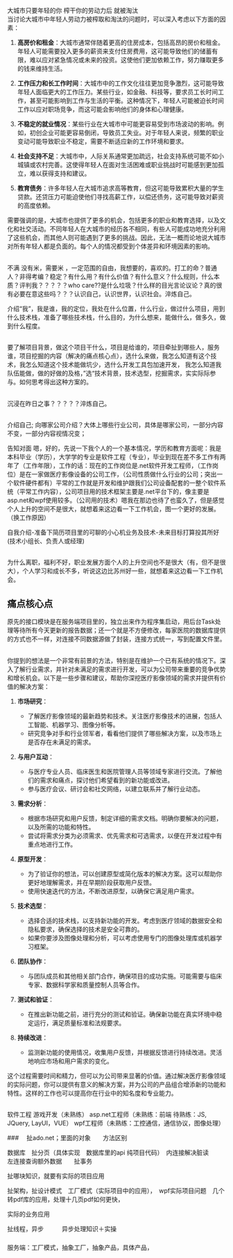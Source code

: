 ## 
大城市只要年轻的你   榨干你的劳动力后   就被淘汰   
当讨论大城市中年轻人劳动力被榨取和淘汰的问题时，可以深入考虑以下方面的因素：

1. **高房价和租金**：大城市通常伴随着更高的住房成本，包括高昂的房价和租金。年轻人可能需要投入更多的薪资来支付住房费用，这可能导致他们的储蓄有限，难以应对紧急情况或未来的投资。这使他们更加依赖工作，努力赚取更多的钱来维持生活。

2. **工作压力和长工作时间**：大城市中的工作文化往往更加竞争激烈，这可能导致年轻人面临更大的工作压力。某些行业，如金融、科技等，要求员工长时间工作，甚至可能影响到工作与生活的平衡。这种情况下，年轻人可能被迫长时间工作以应对职场竞争，而这可能会影响他们的身体和心理健康。

3. **不稳定的就业情况**：某些行业在大城市中可能更容易受到市场波动的影响。例如，初创企业可能更容易倒闭，导致员工失业。对于年轻人来说，频繁的职业变动可能导致职业不稳定，需要不断适应新的工作环境和要求。

4. **社会支持不足**：大城市中，人际关系通常更加疏远，社会支持系统可能不如小城镇或农村完善。这使得年轻人在面对生活困难或职业挑战时可能感到更加孤立，难以获得支持和建议。

5. **教育债务**：许多年轻人在大城市追求高等教育，但这可能导致累积大量的学生贷款。还贷压力可能迫使他们寻找高薪工作，以偿还债务，这可能导致对薪资的高度依赖。

需要强调的是，大城市也提供了更多的机会，包括更多的职业和教育选择，以及文化和社交活动。不同年轻人在大城市的经历各不相同，有些人可能成功地充分利用了这些机会，而其他人则可能遇到了更多的挑战。因此，无法一概而论地说大城市对所有年轻人都是负面的。每个人的情况都受到个体差异和环境因素的影响。



## 
不满
没有米，需要米 ，一定范围的自由，我想要的，喜欢的。打工的命？普通人？非得考编？稳定？有什么用？有什么价值？有什么意义？什么规则，什么本质？评判我？？？？？who care??是什么垃圾？什么样的目光言论议论？真的很有必要在意这些吗？？？认识自己，认识世界，认识社会。淬炼自己。

介绍“我”，我是谁，我的定位，我处在什么位置，什么行业，做过什么项目，用到什么技术栈，准备了哪些技术栈，什么目的，为什么想来，能做什么，做多久，做到什么程度。

##
要了解项目背景，做这个项目干什么，项目是给谁的，项目牵扯到哪些人，服务谁，项目挖掘的内容（解决的痛点核心点），选什么来做，我怎么知道有这个技术，我怎么知道这个技术能做坑少，选什么开发工具包加速开发，
我怎么知道我队伍能做，做的好做的及格，”选“技术背景，技术选型，挖掘需求，实实际际参与。如何思考得出这种方案的。

## 
沉浸在昨日之事？？？？？淬炼自己。

##
介绍自己; 向哪家公司介绍？大体上哪些行业公司，具体是哪家公司，一部分内容不变，一部分内容视情况变；

告知对面  嗯，好的，先说一下我个人的一个基本情况，学历和教育方面呢：我是本科毕业（学历），大学学的专业是软件工程（专业），毕业到现在差不多工作有两年了（工作年限），工作的话：现在的工作岗位是.net软件开发工程师，（工作岗位）是在一家做医疗影像设备的公司工作，（公司性质做什么行业的公司；突出一个软件硬件都有）平常的工作就是开发和维护跟我们公司设备配套的一整个软件系统（平常工作内容），公司项目用的技术框架主要是.net平台下的，像主要是asp.net和wpf使用较多。（公司用的技术）嗯我在那边也待了也蛮久了，但是感觉个人上升的空间不是很大，就想着来这边看一下工作机会，图一个更好的发展。（换工作原因）

自我介绍-准备下简历项目里的可聊的小心机业务及技术-未来目标打算投其所好(技术小组长、负责人或经理)

## 
为什么离职，福利不好，职业发展方面个人的上升空间也不是很大（有，但不是很大），个人学习和成长不多，听说这边比苏州好一些，就想着来这边看一下工作机会。

## 痛点核心点
原先的接口模块是在服务端项目里的，独立出来作为程序集启动，用后台Task处理等待所有今天更新的报告数据；还一个就是不方便修改，每家医院的数据库提供的方式也不一样，对连接不同数据源做了封装，连接方式统一，写到配置文件里。
## 
你提到的想法是一个非常有前景的方法，特别是在维护一个已有系统的情况下。深入了解行业需求，并针对未满足的需求进行开发，可以为公司带来重要的竞争优势和增长机会。以下是一些步骤和建议，帮助你深挖医疗影像领域的需求并提供有价值的解决方案：

1. **市场研究**：
   - 了解医疗影像领域的最新趋势和技术。关注医疗影像技术的进展，包括人工智能、机器学习、图像分析等。
   - 研究竞争对手和行业领军者，看看他们提供了哪些解决方案，以及市场上是否存在未满足的需求。

2. **与用户互动**：
   - 与医疗专业人员、临床医生和医院管理人员等领域专家进行交流。了解他们的需求和痛点，探讨他们希望看到的新功能或改进。
   - 参与医疗会议、研讨会和社交网络，以建立联系并了解行业动态。

3. **需求分析**：
   - 根据市场研究和用户反馈，制定详细的需求文档。明确你要解决的问题，以及所需的功能和特性。
   - 尝试将需求分类为必须需求、优先需求和可选需求，以便在开发过程中有重点地进行工作。

4. **原型开发**：
   - 为了验证你的想法，可以创建原型或简化版本的解决方案。这可以帮助你更好地理解需求，并在早期阶段获取用户反馈。
   - 使用快速迭代的方法，不断改进原型，以确保它满足用户需求。

5. **技术选型**：
   - 选择合适的技术栈，以支持新功能的开发。考虑到医疗领域的数据安全和隐私要求，确保选择的技术是安全可靠的。
   - 如果你要涉及图像处理和分析，可以考虑使用专门的图像处理库或机器学习框架。

6. **团队协作**：
   - 与团队成员和其他相关部门合作，确保项目的成功实施。可能需要与临床专家、数据科学家和质量控制人员等合作。

7. **测试和验证**：
   - 在推出新功能之前，进行充分的测试和验证。确保新功能在真实环境中稳定运行，满足质量标准和法规要求。

8. **持续改进**：
   - 监测新功能的使用情况，收集用户反馈，并根据反馈进行持续改进。灵活地响应市场和用户需求的变化。

这个过程需要时间和精力，但可以为公司带来显著的价值。通过解决医疗影像领域的实际问题，你可以提供有意义的解决方案，并为公司的产品组合增添新的功能和特性。这样的工作也可以提高你在行业中的知名度和专业能力。
## 
软件工程  游戏开发（未熟练） asp.net工程师（未熟练：前端 待熟练：JS, JQuery, LayUI，VUE） wpf工程师（未熟练：工控通信，通信协议，图像处理）


###　
扯ado.net；里面的对象　　方法区别

数据库　扯分页（具体实现　数据库里的api 纯项目代码）　内连接解决脏读　　左连接查询额外数据　　扯事务

扯哪块知识，就要有实际的项目应用

扯架构，扯设计模式　工厂模式（实际项目中的应用），　wpf实际项目问题　几个转pdf库的应用，处理十几页pdf如何更快，

实际的业务应用

扯线程，异步　　　异步处理知识＋实操　　

###
服务端：工厂模式，抽象工厂，抽象产品，具体产品，





